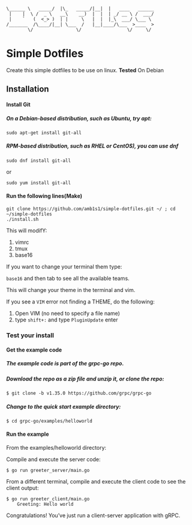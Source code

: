 
```
\______ \   _____/  |\_   _____/|__|  |   ____   ______
 |    |  \ /  _ \   __\    __)  |  |  | _/ __ \ /  ___/
 |    `   (  <_> )  | |     \   |  |  |_\  ___/ \___ \ 
/_______  /\____/|__| \___  /   |__|____/\___  >____  >
        \/                \/                 \/     \/
```

# Simple Dotfiles
Create this simple dotfiles to be use on linux.
**Tested** On Debian
## Installation
#### Install Git
##### On a Debian-based distribution, such as Ubuntu, try apt:
```
sudo apt-get install git-all
```

##### RPM-based distribution, such as RHEL or CentOS), you can use dnf
```
sudo dnf install git-all
```
or
```
sudo yum install git-all
```

#### Run the following lines(Make)
```
git clone https://github.com/amb1s1/simple-dotfiles.git ~/ ; cd ~/simple-dotfiles
./install.sh
```

This will modifY:
1. vimrc
2. tmux
3. base16

If you want to change your terminal them type:

`base16` and then tab to see all the available teams.


This will change your theme in the terminal and vim.

If you see a `VIM` error not finding a THEME, do the following:

1. Open VIM (no need to specify a file name)
2. type `shift+:` and type `PluginUpdate` enter

### Test your install 
#### Get the example code

##### The example code is part of the grpc-go repo.

##### Download the repo as a zip file and unzip it, or clone the repo:

    $ git clone -b v1.35.0 https://github.com/grpc/grpc-go

##### Change to the quick start example directory:

    $ cd grpc-go/examples/helloworld

#### Run the example

From the examples/helloworld directory:

Compile and execute the server code:

    $ go run greeter_server/main.go

From a different terminal, compile and execute the client code to see the client output:

    $ go run greeter_client/main.go
        Greeting: Hello world

Congratulations! You’ve just run a client-server application with gRPC.


